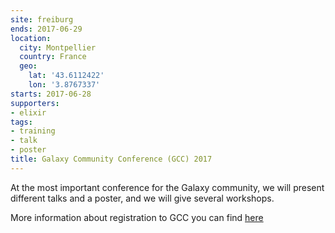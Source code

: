 ```yaml
---
site: freiburg
ends: 2017-06-29
location:
  city: Montpellier
  country: France
  geo:
    lat: '43.6112422'
    lon: '3.8767337'
starts: 2017-06-28
supporters:
- elixir
tags:
- training
- talk
- poster
title: Galaxy Community Conference (GCC) 2017
---
```


At the most important conference for the Galaxy community, we will present different talks and a poster, and we will give several workshops.

More information about registration to GCC you can find [here](https://gcc2017.sched.com/)
